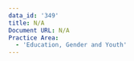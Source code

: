 ```yaml
---
data_id: '349'
title: N/A
Document URL: N/A
Practice Area:
  - 'Education, Gender and Youth'
---
```

